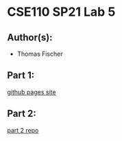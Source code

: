 # CSE110 SP21 Lab 5

## Author(s):
- Thomas Fischer

## Part 1:

[github pages site](https://tfischer86.github.io/Lab5/)

## Part 2:

[part 2 repo](https://github.com/tfischer86/github-actions-for-ci)
